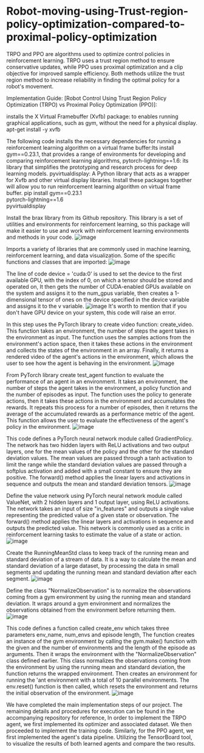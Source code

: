 # Robot-moving-using-Trust-region-policy-optimization-compared-to-proximal-policy-optimization


TRPO and PPO are algorithms used to optimize control policies in reinforcement learning. TRPO uses a trust region method to ensure conservative updates, while PPO uses proximal optimization and a clip objective for improved sample efficiency.   Both methods utilize the trust region method to increase reliability in finding the optimal policy for a robot's movement.


Implementation Guide: [Robot Control Using Trust Region Policy Optimization (TRPO) vs Proximal Policy Optimization (PPO)]:





installs the X Virtual Framebuffer (Xvfb) package:
to enables running graphical applications, such as gym, without the need for a physical display.
apt-get install -y xvfb

The following code installs the necessary dependencies for running a reinforcement learning algorithm on a virtual frame buffer:Its install gym==0.23.1, that provides a range of environments for developing and comparing reinforcement learning algorithms, pytorch-lightning==1.6:  its library that simplifies the prototyping and research process for deep learning models.
pyvirtualdisplay: A Python library that acts as a wrapper for Xvfb and other virtual display libraries.
 Install these packages together will allow you to run reinforcement learning algorithm on virtual frame buffer.
 pip install gym==0.23.1 \
    pytorch-lightning==1.6 \
    pyvirtualdisplay



Install the brax library  from its Github repository. 
This library is a set of utilities and environments for reinforcement learning, so this package will make it easier to use and work with reinforcement learning environments and methods in your code.
![image](https://user-images.githubusercontent.com/100143830/213739601-9d1b034e-b298-4239-8c67-915ebb25c577.png)


Imports a variety of libraries that are commonly used in machine learning, reinforcement learning, and data visualization. Some of the specific functions and classes that are imported:
![image](https://user-images.githubusercontent.com/100143830/213740599-3ff45c19-29fb-4a88-8b7c-dcf2d3974d54.png)


The line of code device = 'cuda:0' is used to set the device to the first available GPU, with the index of 0, on which a tensor should be stored and operated on, It then gets the number of CUDA-enabled GPUs available on the system and assigns it to the num_gpus variable, then creates a 1-dimensional tensor of ones on the device specified in the device variable and assigns it to the v variable.
![image](https://user-images.githubusercontent.com/100143830/213740771-b63e3caa-02ca-4e40-b25a-72b7f3dfa51f.png)
It's worth to mention that if you don't have GPU device on your system, this code will raise an error.


In this step uses the PyTorch library to create video function: create_video.
This function takes an environment, the number of steps the agent takes in the environment as input. The function uses the samples actions from the environment's action space, then it takes these actions in the environment and collects the states of the environment in an array. Finally, it returns a rendered video of the agent's actions in the environment, which allows the user to see how the agent is behaving in the environment.
![image](https://user-images.githubusercontent.com/100143830/213740907-84dab720-67b4-46ee-b208-ac942abf6d63.png)


From PyTorch library create test_agent function to evaluate the performance of an agent in an environment. It takes an environment, the number of steps the agent takes in the environment, a policy function and the number of episodes as input. The function uses the policy to generate actions, then it takes these actions in the environment and accumulates the rewards. It repeats this process for a number of episodes, then it returns the average of the accumulated rewards as a performance metric of the agent. This function allows the user to evaluate the effectiveness of the agent's policy in the environment.
![image](https://user-images.githubusercontent.com/100143830/213740993-8e3304b9-f3c0-4243-a482-84ff4cd681f0.png)


This code defines a PyTorch neural network module called GradientPolicy. The network has two hidden layers with ReLU activations and two output layers, one for the mean values of the policy and the other for the standard deviation values. The mean values are passed through a tanh activation to limit the range while the standard deviation values are passed through a softplus activation and added with a small constant to ensure they are positive. The forward() method applies the linear layers and activations in sequence and outputs the mean and standard deviation tensors.
![image](https://user-images.githubusercontent.com/100143830/213741091-7070e205-db70-47f2-a219-e9d6be8b720a.png)


Define the value network using PyTorch neural network module called ValueNet, with 2 hidden layers and 1 output layer, using ReLU activations. The network takes an input of size "in_features" and outputs a single value representing the predicted value of a given state or observation. The forward() method applies the linear layers and activations in sequence and outputs the predicted value. This network is commonly used as a critic in reinforcement learning tasks to estimate the value of a state or action.
![image](https://user-images.githubusercontent.com/100143830/213741235-8a4f38b3-4368-40ec-b61c-3a0e828fbbcf.png)


Create the RunningMeanStd class to keep track of the running mean and standard deviation of a stream of data. It is a way to calculate the mean and standard deviation of a large dataset, by processing the data in small segments and updating the running mean and standard deviation after each segment.
![image](https://user-images.githubusercontent.com/100143830/213741328-feeef3d2-3b8b-4a43-9b6b-45576198adcf.png)


Define the class "NormalizeObservation" is to normalize the observations coming from a gym environment by using the running mean and standard deviation. It wraps around a gym environment and normalizes the observations obtained from the environment before returning them.
![image](https://user-images.githubusercontent.com/100143830/213741410-30fe738a-ea0b-49cb-942c-8d4da45ba766.png)


This code defines a function called create_env which takes three parameters env_name, num_envs and episode length, The function creates an instance of the gym environment by calling the gym.make() function with the given and the number of environments and the length of the episode as arguments. Then it wraps the environment with the "NormalizeObservation" class defined earlier. This class normalizes the observations coming from the environment by using the running mean and standard deviation, the function returns the wrapped environment. Then creates an environment for running the 'ant environment with a total of 10 parallel environments. The env.reset() function is then called, which resets the environment and returns the initial observation of the environment.
![image](https://user-images.githubusercontent.com/100143830/213741532-e985be01-be74-46af-a451-fe5e7643a00c.png)


We have completed the main implementation steps of our project. The remaining details and procedures for execution can be found in the accompanying repository for reference, In order to implement the TRPO agent, we first implemented its optimizer and associated dataset. We then proceeded to implement the training code. Similarly, for the PPO agent, we first implemented the agent's data pipeline. Utilizing the TensorBoard tool, to visualize the results of both learned agents and compare the two results.






